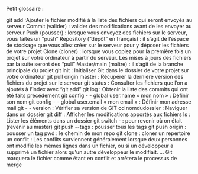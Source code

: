 Petit glossaire :

git add :Ajouter le fichier modifié à la liste des fichiers qui seront envoyés au serveur
Commit (valider) : valider des modifications avant de les envoyer au serveur
Push (pousser) : lorsque vous envoyez des fichiers sur le serveur, vous faites un “push”
Repository (“dépôt” en français) : il s’agit de l’espace de stockage que vous allez créer sur le serveur pour y déposer les fichiers de votre projet
Clone (cloner) : lorsque vous copiez pour la première fois un projet sur votre ordinateur à partir du serveur. Les mises à jours des fichiers par la suite seront des “pull”
Master/main (maître) : il s’agit de la branche principale du projet
git init : Initialiser Git dans le dossier de votre projet sur votre ordinateur
git pull origin master : Récupérer la dernière version des fichiers du projet sur le serveur
git status : Consulter les fichiers que l’on a ajoutés à l’index avec “git add”
git log : Obtenir la liste des commits qui ont été faits précédement 
git config - - global user.name « mon nom » : Définir son nom
git config - - global user.email « mon email » : Définir mon adresse mail
git - - version : Vérifier sa version de GIT
cd nomdudossier : Naviguer dans un dossier
git diff : Afficher les modifications apportés aux fichiers
ls : Lister les éléments dans un dossier
git switch - : pour revenir où on était (revenir au master)
git push --tags : pousser tous les tags
git push origin <nom du tag> : pousser un tag
pwd : le chemin de mon repo
git clone : cloner un repertoire
un conflit : Les conflits surviennent généralement lorsque deux personnes ont modifié les mêmes lignes dans un fichier, ou si un développeur a supprimé un fichier alors qu'un autre développeur le modifiait. ... Git marquera le fichier comme étant en conflit et arrêtera le processus de merge